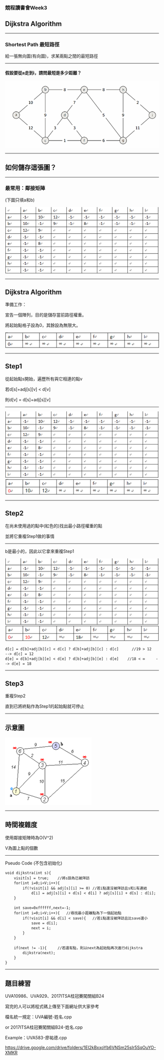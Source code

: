 ### 競程讀書會Week3
## Dijkstra Algorithm

-----

### Shortest Path 最短路徑

給一張無向圖(有向圖)，求某兩點之間的最短路徑

----

#### 假設要從a走到i，請問最短是多少距離？

![dijkstra](./img/dijkstra.png)

-----

## 如何儲存這張圖？

----

### 最常用：鄰接矩陣

(下圖只填a和b)

![adjacency_matrix](./img/adjacency_matrix.png)

-----

## Dijkstra Algorithm

準備工作：

宣告一個陣列，目的是儲存當前路徑權重。

將起始點格子設為0，其餘設為無限大。

![d](./img/d.png)

-----

## Step1

從起始點s開始，遍歷所有與它相連的點v

若d[s]+adj[s][v] < d[v]

則d[v] = d[s]+adj[s][v]

----

![adjacency_matrix](./img/adjacency_matrix.png)
![d2](./img/d2.png)

-----

## Step2

在尚未使用過的點中(紅色的)找出最小路徑權重的點

並將它重複Step1做的事情

----

b是最小的，因此以它拿來重複Step1

![adjacency_matrix](./img/adjacency_matrix.png)
![d3](./img/d3.png)

```
d[c] = d[b]+adj[b][c] < d[c] ? d[b]+adj[b][c] : d[c]      //19 > 12   --> d[c] = 12
d[e] = d[b]+adj[b][e] < d[e] ? d[b]+adj[b][e] : d[e]    //18 < ∞     --> d[e] = 18
```

-----

## Step3

重複Step2

直到已將終點作為Step1的起始點就可停止

----

## 示意圖

![Dijkstra_Animation](./img/Dijkstra_Animation.gif)

-----

## 時間複雜度

使用鄰接矩陣時為O(V^2)

V為圖上點的個數

-----

Pseudo Code (不包含初始化)

```
void dijkstra(int s){
	visit[s] = true;	//將s設為已被拜訪
	for(int i=0;i<V;i++){
		if(!visit[i] && adj[s][i] >= 0)	//若i點還沒被拜訪且s和i有連結
			d[i] = adj[s][i] + d[s] < d[i] ? adj[s][i] + d[s] : d[i];
	}
	
	int save=0xffffff,next=-1;
	for(int i=0;i<V;i++){	//尋找最小距離點為下一個起始點
		if(!visit[i] && d[i] < save){	//若i點還沒被拜訪且比save還小
			save = d[i];
			next = i;
		}
	}
	
	if(next != -1){		//若還有點，則以next為起始點再次進行dijkstra
		dijkstra(next);
	}
}
```

-----

## 題目練習

UVA10986、UVA929、2017ITSA桂冠賽闖關組B24

寫完的人可以將程式碼上傳至下面網址供大家參考

檔名統一規定：UVA編號-姓名.cpp

or 2017ITSA桂冠賽闖關組B24-姓名.cpp

Example：UVA583-廖祐德.cpp

https://drive.google.com/drive/folders/1EI2kBxxoYb6VNSm25sIr5SqOuYO-XMKR
